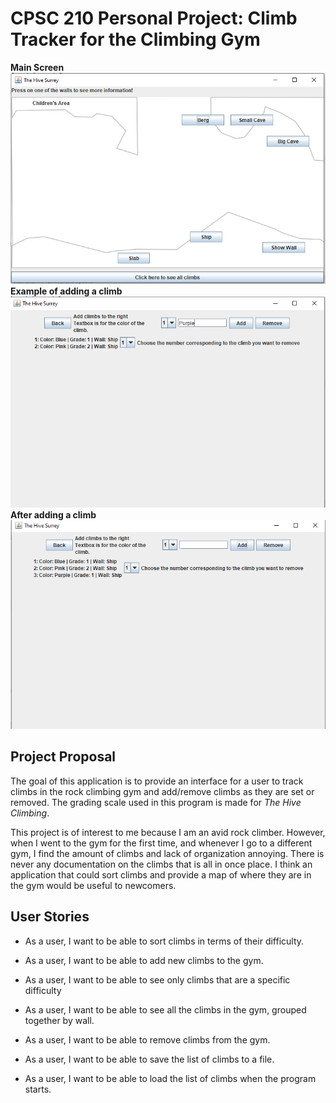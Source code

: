 # CPSC 210 Personal Project: Climb Tracker for the Climbing Gym


**Main Screen**
![](data/Capture.PNG)
**Example of adding a climb**
![](data/Panel.PNG)
**After adding a climb**
![](data/Added.PNG)

## Project Proposal

The goal of this application is to provide an interface for a user to track climbs
in the rock climbing gym and add/remove climbs as they are set or removed. The grading scale used in 
 this program is made
for *The Hive Climbing*.

This project is of interest to me because I am an avid rock climber. However, when I went to
the gym for the first time, and whenever I go to a different gym, I find the
amount of climbs and lack of organization annoying. There is never any documentation on the climbs that
 is all in once place.
 I think an application that could sort climbs 
and provide a map of where they are in the gym would be useful to newcomers.

## User Stories

- As a user, I want to be able to sort climbs in terms of their difficulty.

- As a user, I want to be able to add new climbs to the gym.

- As a user, I want to be able to see only climbs that are a specific difficulty

- As a user, I want to be able to see all the climbs in the gym, grouped together by wall.

- As a user, I want to be able to remove climbs from the gym.

- As a user, I want to be able to save the list of climbs to a file.

- As a user, I want to be able to load the list of climbs when the program starts.


